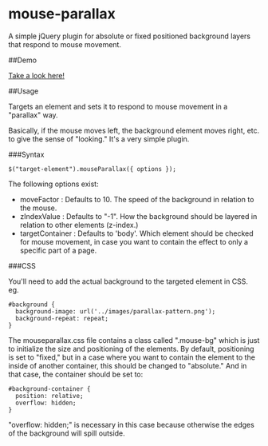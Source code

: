 mouse-parallax
==============

A simple jQuery plugin for absolute or fixed positioned background layers that respond to mouse movement.

##Demo

[Take a look here!](http://keokee.com/html/mouseBackground.html)

##Usage

Targets an element and sets it to respond to mouse movement in a "parallax" way.  

Basically, if the mouse moves left, the background element moves right, etc. to give the sense of "looking."   It's a very simple plugin.

###Syntax

```
$("target-element").mouseParallax({ options });
```

The following options exist:

- moveFactor : Defaults to 10. The speed of the background in relation to the mouse.
- zIndexValue : Defaults to "-1". How the background should be layered in relation to other elements (z-index.)
- targetContainer :  Defaults to 'body'.  Which element should be checked for mouse movement, in case you want to contain the effect to only a specific part of a page.

###CSS

You'll need to add the actual background to the targeted element in CSS.  eg.

```
#background {
  background-image: url('../images/parallax-pattern.png');
  background-repeat: repeat;
}
```
The mouseparallax.css file contains a class called ".mouse-bg" which is just to initialize the size and positioning of the elements.  By default, positioning is set to "fixed," but in a case where you want to contain the element to the inside of another container, this should be changed to "absolute."  And in that case, the container should be set to:

```
#background-container {
  position: relative; 
  overflow: hidden;
}
```

"overflow: hidden;" is necessary in this case because otherwise the edges of the background will spill outside.
